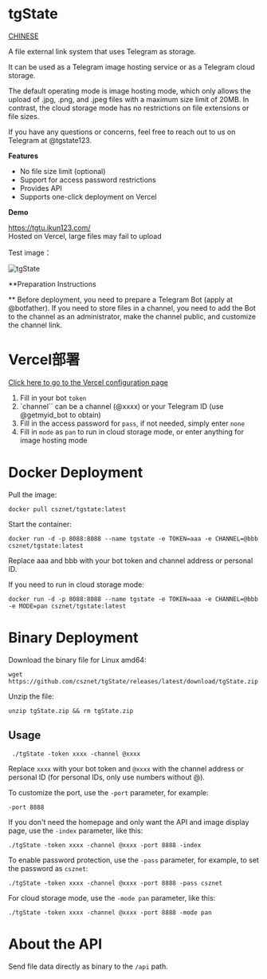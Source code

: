 tgState
==

[CHINESE](https://github.com/csznet/tgState/README_en.md)


A file external link system that uses Telegram as storage.

It can be used as a Telegram image hosting service or as a Telegram cloud storage.

The default operating mode is image hosting mode, which only allows the upload of .jpg, .png, and .jpeg files with a maximum size limit of 20MB. In contrast, the cloud storage mode has no restrictions on file extensions or file sizes.

If you have any questions or concerns, feel free to reach out to us on Telegram at @tgstate123.

**Features**
 - No file size limit (optional)
 - Support for access password restrictions
 - Provides API
 - Supports one-click deployment on Vercel

**Demo**

https://tgtu.ikun123.com/  
Hosted on Vercel, large files may fail to upload 

Test image：

![tgState](https://tgtu.ikun123.com/d/1310.png)  

**Preparation Instructions

**
Before deployment, you need to prepare a Telegram Bot (apply at @botfather).
If you need to store files in a channel, you need to add the Bot to the channel as an administrator, make the channel public, and customize the channel link.

Vercel部署
====

 [Click here to go to the Vercel configuration page](https://vercel.com/new/clone?repository-url=https%3A%2F%2Fgithub.com%2Fcsznet%2FtgState&env=token&env=channel&env=pass&env=mode&project-name=tgState&repository-name=tgState)  

 1. Fill in your bot `token`
 2. `channel`` can be a channel (@xxxx) or your Telegram ID (use @getmyid_bot to obtain)  
 3. Fill in the access password for `pass`, if not needed, simply enter `none`
 4. Fill in `mode` as `pan` to run in cloud storage mode, or enter anything for image hosting mode   

Docker Deployment
====

Pull the image:
```
docker pull csznet/tgstate:latest
```

Start the container:
```
docker run -d -p 8088:8088 --name tgstate -e TOKEN=aaa -e CHANNEL=@bbb csznet/tgstate:latest
```

Replace aaa and bbb with your bot token and channel address or personal ID.  

If you need to run in cloud storage mode:

```
docker run -d -p 8088:8088 --name tgstate -e TOKEN=aaa -e CHANNEL=@bbb -e MODE=pan csznet/tgstate:latest
```


 Binary Deployment
====
Download the binary file for Linux amd64:
 ```
 wget https://github.com/csznet/tgState/releases/latest/download/tgState.zip
 ```

Unzip the file:


 
 ```
 unzip tgState.zip && rm tgState.zip
 ```
Usage
----

```
 ./tgState -token xxxx -channel @xxxx
```

Replace `xxxx` with your bot token and `@xxxx` with the channel address or personal ID (for personal IDs, only use numbers without @).

To customize the port, use the `-port` parameter, for example:
```
-port 8888
```
If you don't need the homepage and only want the API and image display page, use the `-index` parameter, like this:
```
./tgState -token xxxx -channel @xxxx -port 8888 -index
```  
To enable password protection, use the `-pass` parameter, for example, to set the password as `csznet`:
```
./tgState -token xxxx -channel @xxxx -port 8888 -pass csznet
```

For cloud storage mode, use the `-mode pan` parameter, like this:

```
./tgState -token xxxx -channel @xxxx -port 8888 -mode pan
```

About the API   
====

Send file data directly as binary to the `/api` path.